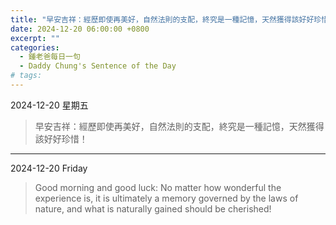 ```yaml
---
title: "早安吉祥：經歷即使再美好，自然法則的支配，終究是一種記憶，天然獲得該好好珍惜！ <br> Good morning and good luck: No matter how wonderful the experience is, it is ultimately a memory governed by the laws of nature, and what is naturally gained should be cherished!"
date: 2024-12-20 06:00:00 +0800
excerpt: ""
categories:
  - 鍾老爸每日一句
  - Daddy Chung's Sentence of the Day
# tags:
---
```


2024-12-20 星期五

> 早安吉祥：經歷即使再美好，自然法則的支配，終究是一種記憶，天然獲得該好好珍惜！

---

2024-12-20 Friday

> Good morning and good luck: No matter how wonderful the experience is, it is ultimately a memory governed by the laws of nature, and what is naturally gained should be cherished!
